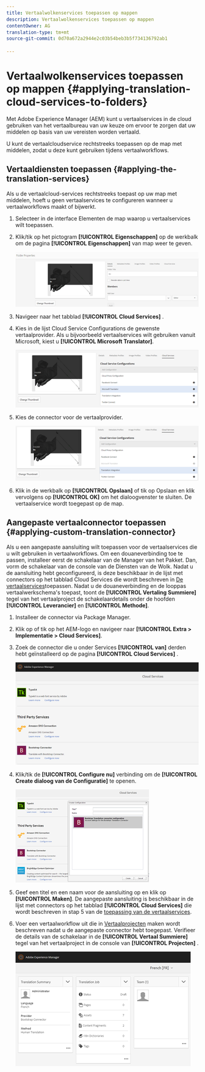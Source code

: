 ```yaml
---
title: Vertaalwolkenservices toepassen op mappen
description: Vertaalwolkenservices toepassen op mappen
contentOwner: AG
translation-type: tm+mt
source-git-commit: 0d70a672a2944e2c03b54beb3b5f734136792ab1

---
```



# Vertaalwolkenservices toepassen op mappen {#applying-translation-cloud-services-to-folders}

Met Adobe Experience Manager (AEM) kunt u vertaalservices in de cloud gebruiken van het vertaalbureau van uw keuze om ervoor te zorgen dat uw middelen op basis van uw vereisten worden vertaald.

U kunt de vertaalcloudservice rechtstreeks toepassen op de map met middelen, zodat u deze kunt gebruiken tijdens vertaalworkflows.

## Vertaaldiensten toepassen {#applying-the-translation-services}

Als u de vertaalcloud-services rechtstreeks toepast op uw map met middelen, hoeft u geen vertaalservices te configureren wanneer u vertaalworkflows maakt of bijwerkt.

1. Selecteer in de interface Elementen de map waarop u vertaalservices wilt toepassen.
1. Klik/tik op het pictogram **[!UICONTROL Eigenschappen]** op de werkbalk om de pagina **[!UICONTROL Eigenschappen]** van map weer te geven.

   ![chlimage_1-215](assets/chlimage_1-215.png)

1. Navigeer naar het tabblad **[!UICONTROL Cloud Services]** .
1. Kies in de lijst Cloud Service Configurations de gewenste vertaalprovider. Als u bijvoorbeeld vertaalservices wilt gebruiken vanuit Microsoft, kiest u **[!UICONTROL Microsoft Translator]**.

   ![chlimage_1-216](assets/chlimage_1-216.png)

1. Kies de connector voor de vertaalprovider.

   ![chlimage_1-217](assets/chlimage_1-217.png)

1. Klik in de werkbalk op **[!UICONTROL Opslaan]** of tik op Opslaan en klik vervolgens op **[!UICONTROL OK]** om het dialoogvenster te sluiten. De vertaalservice wordt toegepast op de map.

## Aangepaste vertaalconnector toepassen {#applying-custom-translation-connector}

Als u een aangepaste aansluiting wilt toepassen voor de vertaalservices die u wilt gebruiken in vertaalworkflows. Om een douaneverbinding toe te passen, installeer eerst de schakelaar van de Manager van het Pakket. Dan, vorm de schakelaar van de console van de Diensten van de Wolk. Nadat u de aansluiting hebt geconfigureerd, is deze beschikbaar in de lijst met connectors op het tabblad Cloud Services die wordt beschreven in [De vertaalservices](transition-cloud-services.md#applying-the-translation-services)toepassen. Nadat u de douaneverbinding en de looppas vertaalwerkschema&#39;s toepast, toont de **[!UICONTROL Vertaling Summiere]** tegel van het vertaalproject de schakelaardetails onder de hoofden **[!UICONTROL Leverancier]** en **[!UICONTROL Methode]**.

1. Installeer de connector via Package Manager.
1. Klik op of tik op het AEM-logo en navigeer naar **[!UICONTROL Extra > Implementatie > Cloud Services]**.
1. Zoek de connector die u onder Services **[!UICONTROL van]** derden hebt geïnstalleerd op de pagina **[!UICONTROL Cloud Services]** .

   ![chlimage_1-218](assets/chlimage_1-218.png)

1. Klik/tik de **[!UICONTROL Configure nu]** verbinding om de **[!UICONTROL Create dialoog van de Configuratie]** te openen.

   ![chlimage_1-219](assets/chlimage_1-219.png)

1. Geef een titel en een naam voor de aansluiting op en klik op **[!UICONTROL Maken]**. De aangepaste aansluiting is beschikbaar in de lijst met connectors op het tabblad **[!UICONTROL Cloud Services]** die wordt beschreven in stap 5 van de [toepassing van de vertaalservices](#applying-the-translation-services).
1. Voer een vertaalworkflow uit die in [Vertaalprojecten](translation-projects.md) maken wordt beschreven nadat u de aangepaste connector hebt toegepast. Verifieer de details van de schakelaar in de **[!UICONTROL Vertaal Summiere]** tegel van het vertaalproject in de console van **[!UICONTROL Projecten]** .

   ![chlimage_1-220](assets/chlimage_1-220.png)

